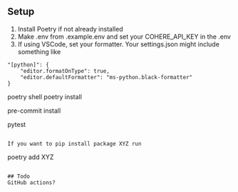 


## Setup 
1. Install Poetry if not already installed
2. Make .env from .example.env and set your COHERE_API_KEY in the .env
3. If using VSCode, set your formatter. Your settings.json might include something like 
```
"[python]": {
    "editor.formatOnType": true,
    "editor.defaultFormatter": "ms-python.black-formatter"
}
```
poetry shell
poetry install

pre-commit install

pytest 
```

If you want to pip install package XYZ run 
```
poetry add XYZ
```

## Todo
GitHub actions?
